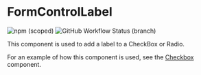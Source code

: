 # FormControlLabel

![npm (scoped)](https://img.shields.io/npm/v/@gemeente-denhaag/formcontrollabel?logo=npm&style=flat-square)
![GitHub Workflow Status (branch)](https://img.shields.io/github/workflow/status/nl-design-system/denhaag/Build%20and%20deploy%20Storybook%20to%20Azure%20Web%20App/main?logo=github&style=flat-square)

This component is used to add a label to a CheckBox or Radio.

For an example of how this component is used, see the [Checkbox](../?path=/docs/components-input-checkbox--default) component.
